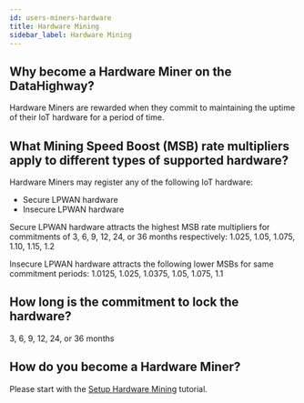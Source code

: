 ```yaml
---
id: users-miners-hardware
title: Hardware Mining
sidebar_label: Hardware Mining
---
```


## Why become a Hardware Miner on the DataHighway?

Hardware Miners are rewarded when they commit to maintaining the uptime of their IoT hardware for a period of time.

## What Mining Speed Boost (MSB) rate multipliers apply to different types of supported hardware?

Hardware Miners may register any of the following IoT hardware:
* Secure LPWAN hardware
* Insecure LPWAN hardware

Secure LPWAN hardware attracts the highest MSB rate multipliers for commitments of 3, 6, 9, 12, 24, or 36 months respectively: 1.025, 1.05, 1.075, 1.10, 1.15, 1.2

Insecure LPWAN hardware attracts the following lower MSBs for same commitment periods: 1.0125, 1.025, 1.0375, 1.05, 1.075, 1.1


## How long is the commitment to lock the hardware?

3, 6, 9, 12, 24, or 36 months


## How do you become a Hardware Miner?

Please start with the [Setup Hardware Mining](tutorials/tutorials-mining-hardware-setup.md) tutorial.
